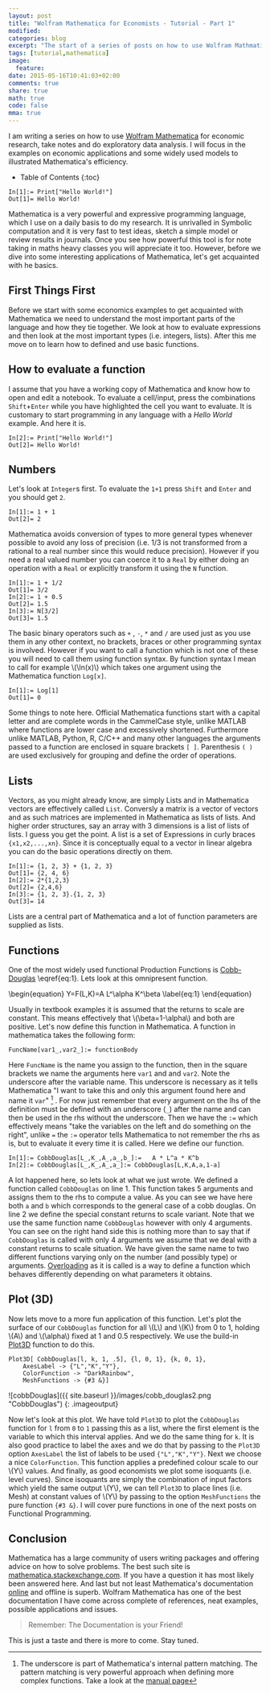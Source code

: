 ```yaml
---
layout: post
title: "Wolfram Mathematica for Economists - Tutorial - Part 1"
modified:
categories: blog
excerpt: "The start of a series of posts on how to use Wolfram Mathmatica for Ecoonomics."
tags: [tutorial,mathematica]
image:
  feature: 
date: 2015-05-16T10:41:03+02:00
comments: true
share: true
math: true
code: false
mma: true
---
```



I am writing a series on how to use [Wolfram Mathematica](http://www.wolfram.com/mathematica/) for economic research, take notes and do exploratory data analysis.
I will focus in the examples on economic applications and some widely used models to illustrated Mathematica's efficiency.

* Table of Contents
{:toc}




```
In[1]:=	Print["Hello World!"]
Out[1]=	Hello World!
```

Mathematica is a very powerful and expressive programming language, which I use on a daily basis to do my research. It is unrivalled in Symbolic computation and it is very fast to test ideas, sketch a simple model or review results in journals. Once you see how powerful this tool is for note taking in maths heavy classes you will appreciate it too.
However, before we dive into some interesting applications of Mathematica, let's get acquainted with he basics.

## First Things First 

Before we start with some economics examples to get acquainted with Mathematica we need to understand the most important parts of the language and how they tie together. We look at how to evaluate expressions and then look at the most important types (i.e. integers, lists). After this me move on to learn how to defined and use basic functions.

## How to evaluate a function

I assume that you have a working copy of Mathematica and know how to open and edit a notebook.
To evaluate a cell/input, press the combinations `Shift`+`Enter` while you have highlighted the cell you want to evaluate. It is customary to start programming in any language with a _Hello World_ example. And here it is.


```
In[2]:=	Print["Hello World!"]
Out[2]=	Hello World!
```

## Numbers

Let's look at `Integer`s first. To evaluate the `1+1` press `Shift` and `Enter` and you should get `2`.

```
In[1]:=	1 + 1
Out[2]=	2
```

Mathematica avoids conversion of types to more general types whenever possible to avoid any loss of precision (i.e. 1/3 is not transformed from a rational to a real number since this would reduce precision). However if you need a real valued number you can coerce it to a `Real` by either doing an operation with a `Real` or explicitly transform it using the `N` function.


```
In[1]:=	1 + 1/2
Out[1]=	3/2
In[2]:=	1 + 0.5
Out[2]=	1.5
In[3]:=	N[3/2]
Out[3]=	1.5
```

The basic binary operators such as `+` , `-`, `*` and `/` are used just as you use them in any other context, no brackets, braces or other programming syntax is involved. However if you want to call a function which is not one of these you will need to call them using function syntax. By function syntax I mean to call for example \\(\ln(x)\\) which takes one argument using the Mathematica function `Log[x]`.


```
In[1]:=	Log[1]
Out[1]=	0
```

Some things to note here. Official Mathematica functions start with a capital letter and are complete words in the CammelCase style, unlike MATLAB where functions are lower case and excessively shortened. Furthermore unlike MATLAB, Python, R, C/C++ and many other languages the arguments passed to a function are enclosed in square brackets `[ ]`. Parenthesis `( )` are used exclusively for grouping and define the order of operations.

## Lists
Vectors, as you might already know, are simply Lists and in Mathematica vectors are effectively called `List`.  Conversly a matrix is a vector of vectors and as such matrices are implemented in Mathematica as lists of lists.  And higher order structures, say an array with 3 dimensions is a list of lists of lists. I guess you get the point. A list is a set of Expressions in curly braces `{x1,x2,...,xn}`. Since it is conceptually equal to a vector in linear algebra you can do the basic operations directly on them. 


```
In[1]:=	{1, 2, 3} + {1, 2, 3}
Out[1]=	{2, 4, 6}
In[2]:=	2*{1,2,3}
Out[2]=	{2,4,6}
In[3]:=	{1, 2, 3}.{1, 2, 3}
Out[3]=	14
```

Lists are a central part of Mathematica and a lot of function parameters are supplied as lists.

## Functions
One of the most widely used functional Production Functions is [Cobb-Douglas](en.wikipedia.org/wiki/Cobb–Douglas_production_function) \\eqref{eq:1}. Lets look at this omnipresent function.

\\begin{equation}
Y=F(L,K)=A L^\alpha K^\beta
\label{eq:1}
\\end{equation}


Usually in textbook examples it is assumed that the returns to scale are constant. This means effectively that \\(\beta=1-\alpha\\) and both are positive. Let's now define this function in Mathematica. A function in mathematica takes the following form:


```
FuncName[var1_,var2_]:= functionBody
```

Here `FuncName` is the name you assign to the function, then in the square brackets we name the arguments here `var1` and and `var2`. Note the underscore after the variable name. This underscore is necessary as it tells Mathematica "I want to take this and only this argument found here and name it `var`" [^1] . For now just remember that every argument on the lhs of the definition must be defined with an underscore (`_`) after the name and can then be used in the rhs without the underscore. Then we have the `:=` which effectively means "take the variables on the left and do something on the right", unlike `=` the `:=` operator tells Mathematica to not remember the rhs as is, but to evaluate it every time it is called. Here we define our function. 


```
In[1]:=	CobbDouglas[L_,K_,A_,a_,b_]:=   A * L^a * K^b
In[2]:=	CobbDouglas[L_,K_,A_,a_]:= CobbDouglas[L,K,A,a,1-a]
```

A lot happened here, so lets look at what we just wrote. We defined a function called `CobbDouglas` on line 1. This function takes 5 arguments and assigns them to the rhs to compute a value. As you can see we have here both `a` and `b` which corresponds to the general case of a cobb douglas. On line 2 we define the special constant returns to scale variant. Note that we use the same function name `CobbDouglas`  however with only 4 arguments. You can see on the right hand side this is nothing more than to say that if `CobbDouglas`  is called with only 4 arguments we assume that we deal with a constant returns to scale situation. We have given the same name to two different functions varying only on the number (and possibly type) or arguments. [Overloading](http://en.wikipedia.org/wiki/Operator_overloading) as it is called is a way to define a function which behaves differently depending on what parameters it obtains.

## Plot (3D)

Now lets move to a more fun application of this function. 
Let's plot the surface of our `CobbDouglas` function for all \\(L\\) and \\(K\\) from 0 to 1, holding \\(A\\) and \\(\alpha\\) fixed at 1 and 0.5 respectively.
We use the build-in [Plot3D](https://reference.wolfram.com/language/ref/Plot3D.html) function to do this.


```
Plot3D[ CobbDouglas[l, k, 1, .5], {l, 0, 1}, {k, 0, 1},
    AxesLabel -> {"L","K","Y"}, 
    ColorFunction -> "DarkRainbow",
    MeshFunctions -> {#3 &}]
```


![cobbDouglas]({{ site.baseurl }}/images/cobb_douglas2.png "CobbDouglas")
{: .imageoutput}

Now let's look at this plot. We have told `Plot3D` to plot the `CobbDouglas`  function for `l`  from `0` to `1` passing this as a list, where the first element is the variable to which this interval applies. And we do the same thing for `k`. It is also good practice to label the axes and we do that by passing to the `Plot3D` option `AxesLabel` the list of labels to be used `{"L","K","Y"}`. Next we choose a nice `ColorFunction`. This function applies a predefined colour scale to our \\(Y\\) values. And finally, as good economists we plot some isoquants (i.e. level curves). Since isoquants are simply the combination of input factors which yield the same output \\(Y\\), we can tell `Plot3D` to place lines (i.e. Mesh) at constant values of \\(Y\\) by passing to the option `MeshFunctions` the pure function `{#3 &}`. I will cover pure functions in one of the next posts on Functional Programming.

## Conclusion
Mathematica has a large community of users writing packages and offering advice on how to solve problems. The best such site is [mathematica.stackexchange.com](htt://http://mathematica.stackexchange.com). If you have a question it has most likely been answered here. And last but not least Mathematica's documentation [online](http://reference.wolfram.com/language/) and offline is superb. Wolfram Mathematica has one of the best documentation I have come across complete of references, neat examples, possible applications and issues.

> Remember: The Documentation is your Friend!

This is just a taste and there is more to come. Stay tuned.


[^1]: The underscore is part of Mathematica's internal pattern matching. The pattern matching is very powerful approach when defining more complex functions. Take a look at the [manual page](https://reference.wolfram.com/language/guide/Patterns.html)
